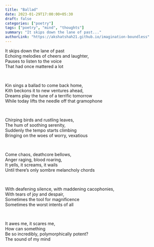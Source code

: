 ```yaml
---
title: "Ballad"
date: 2023-01-29T17:00:00+05:30
draft: false
categories: ["poetry"]
tags: ["poetry", "mind", "thoughts"]
summary: "It skips down the lane of past..."
authorLink: "https://akshatshah21.github.io/imagination-boundless"
---
```


It skips down the lane of past  
Echoing melodies of cheers and laughter,  
Pauses to listen to the voice  
That had once mattered a lot

<br>

Kin sings a ballad to come back home,  
Kith beckons it to new ventures ahead,  
Dreams play the tune of a terrific tomorrow  
While today lifts the needle off that gramophone

<br>

Chirping birds and rustling leaves,  
The hum of soothing serenity,  
Suddenly the tempo starts climbing  
Bringing on the woes of worry, vexatious

<br>

Come chaos, deathcore bellows,  
Anger raging, blood roaring,  
It yells, it screams, it wails  
Until there’s only sombre melancholy chords

<br>

With deafening silence, with maddening cacophonies,  
With tears of joy and despair,  
Sometimes the tool for magnificence  
Sometimes the worst intents of all

<br>

It awes me, it scares me,  
How can something  
Be so incredibly, polymorphically potent?  
The sound of my mind